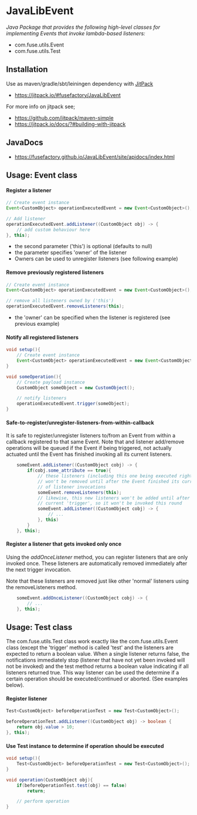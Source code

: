 # JavaLibEvent

_Java Package that provides the following high-level classes for implementing Events that invoke lambda-based listeners:_

* com.fuse.utils.Event
* com.fuse.utils.Test

## Installation

Use as maven/gradle/sbt/leiningen dependency with [JitPack](https://github.com/jitpack/maven-modular)
* https://jitpack.io/#fusefactory/JavaLibEvent

For more info on jitpack see;
* https://github.com/jitpack/maven-simple
* https://jitpack.io/docs/?#building-with-jitpack

## JavaDocs
* https://fusefactory.github.io/JavaLibEvent/site/apidocs/index.html

## Usage: Event class

#### Register a listener

```java
// Create event instance
Event<CustomObject> operationExecutedEvent = new Event<CustomObject>();

// Add listener
operationExecutedEvent.addListener((CustomObject obj) -> {
    // add custom behaviour here
}, this);
```

* the second parameter ('this') is optional (defaults to null)
* the parameter specifies 'owner' of the listener
* Owners can be used to unregister listeners (see following example)

#### Remove previously registered listeners
```java
// Create event instance
Event<CustomObject> operationExecutedEvent = new Event<CustomObject>();

// remove all listeners owned by ('this')
operationExecutedEvent.removeListeners(this);
```

* the 'owner' can be specified when the listener is registered (see previous example)

#### Notify all registered listeners
```java
void setup(){
    // Create event instance
    Event<CustomObject> operationExecutedEvent = new Event<CustomObject>();
}

void someOperation(){
    // Create payload instance
    CustomObject someObject = new CustomObject();

    // notify listeners
    operationExecutedEvent.trigger(someObject);
}
```

#### Safe-to-register/unregister-listeners-from-within-callback
It is safe to register/unregister listeners to/from an Event from within
a callback registered to that same Event. Note that and listener add/remove
operations will be queued if the Event if being triggered, not actually actuated until the Event has finished invoking all its current listeners.

```java
    someEvent.addListener((CustomObject cobj) -> {
        if(cobj.some_attribute == true){
            // these listeners (including this one being executed right now)
            // won't be removed until after the Event finished its current round
            // of listener invocations
            someEvent.removeListeners(this);
            // likewise, this new listeners won't be added until after the
            // current 'trigger', so it won't be invoked this round
            someEvent.addListener((CustomObject cobj) -> {
                // ...
            }, this)
        }
    }, this);
```

#### Register a listener that gets invoked only once
Using the _addOnceListener_ method, you can register listeners that are only
invoked once. These listeners are automatically removed immediately
after the next trigger invocation.

Note that these listeners are removed just like other 'normal' listeners using the
removeListeners method.

```java
    someEvent.addOnceListener((CustomObject cobj) -> {
        // ...
    }, this);
```

## Usage: Test class

The com.fuse.utils.Test class work exactly like the com.fuse.utils.Event class (except the 'trigger' method is called 'test' and the listeners are expected to return a boolean value. When a single listener returns false, the notifications immediately stop (listener that have not yet been invoked will not be invoked) and the test method returns a boolean value indicating if all listeners returned true. This way listener can be used the determine if a certain operation should be executed/continued or aborted. (See examples below).

#### Register listener
```java
Test<CustomObject> beforeOperationTest = new Test<CustomObject>();

beforeOperationTest.addListener((CustomObject obj) -> boolean {
    return obj.value > 10;
}, this);
```

#### Use Test instance to determine if operation should be executed
```java
void setup(){
    Test<CustomObject> beforeOperationTest = new Test<CustomObject>();
}

void operation(CustomObject obj){
    if(beforeOperationTest.test(obj) == false)
        return;

    // perform operation
}
```
